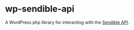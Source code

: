 # wp-sendible-api
A WordPress php library for interacting with the [Sendible API](https://sendible.gelato.io/).
